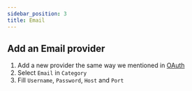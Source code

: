 ```yaml
---
sidebar_position: 3
title: Email
---
```


## Add an Email provider

1. Add a new provider the same way we mentioned in [OAuth](/docs/provider/OAuth)
2. Select `Email` in `Category`
3. Fill `Username`, `Password`, `Host` and `Port`

